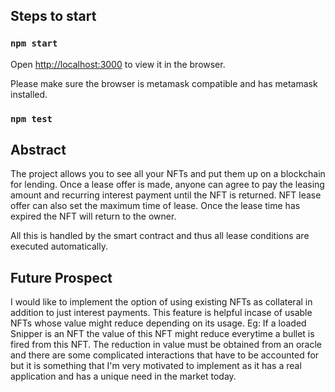 

## Steps to start


### `npm start`

Open [http://localhost:3000](http://localhost:3000) to view it in the browser.

Please make sure the browser is metamask compatible and has metamask installed.

### `npm test`


## Abstract

The project allows you to see all your NFTs and put them up on a blockchain for lending.
Once a lease offer is made, anyone can agree to pay the leasing amount and recurring interest payment until the NFT is returned. NFT lease offer can also set the maximum time of lease. Once the lease time has expired the NFT will return to the owner.

All this is handled by the smart contract and thus all lease conditions are executed automatically.

## Future Prospect

I would like to implement the option of using existing NFTs as collateral in addition to just interest payments. 
This feature is helpful incase of usable NFTs whose value might reduce depending on its usage. Eg: If a loaded Snipper is an NFT the value of this NFT might reduce everytime a bullet is fired from this NFT. The reduction in value must be obtained from an oracle and there are some complicated interactions that have to be accounted for but it is something that I'm very motivated to implement as it has a real application and has a unique need in the market today.